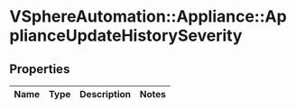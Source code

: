 # VSphereAutomation::Appliance::ApplianceUpdateHistorySeverity

## Properties
Name | Type | Description | Notes
------------ | ------------- | ------------- | -------------


